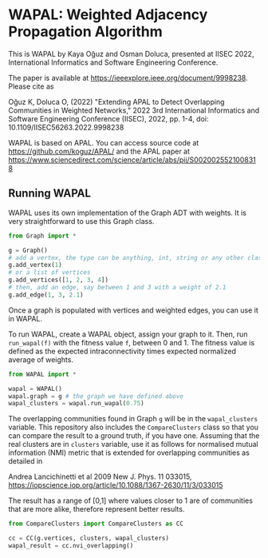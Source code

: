 # WAPAL: Weighted Adjacency Propagation Algorithm 

This is WAPAL by Kaya Oğuz and Osman Doluca, presented at IISEC 2022, International Informatics and Software Engineering Conference. 

The paper is available at https://ieeexplore.ieee.org/document/9998238. Please cite as

Oğuz K, Doluca O, (2022) "Extending APAL to Detect Overlapping Communities in Weighted Networks," 2022 3rd International Informatics and Software Engineering Conference (IISEC), 2022, pp. 1-4, doi: 10.1109/IISEC56263.2022.9998238

WAPAL is based on APAL. You can access source code at https://github.com/koguz/APAL/ and the APAL paper at https://www.sciencedirect.com/science/article/abs/pii/S0020025521008318 

## Running WAPAL

WAPAL uses its own implementation of the Graph ADT with weights. It is very straightforward to use this Graph class. 

```python
from Graph import *

g = Graph()
# add a vertex, the type can be anything, int, string or any other class
g.add_vertex(1) 
# or a list of vertices
g.add_vertices([1, 2, 3, 4])
# then, add an edge, say between 1 and 3 with a weight of 2.1
g.add_edge(1, 3, 2.1)
```

Once a graph is populated with vertices and weighted edges, you can use it in WAPAL. 

To run WAPAL, create a WAPAL object, assign your graph to it. Then, run `run_wapal(f)` with the fitness value `f`, between 0 and 1. The fitness value is defined as the expected intraconnectivity times expected normalized average of weights. 

```python
from WAPAL import *

wapal = WAPAL()
wapal.graph = g # the graph we have defined above
wapal_clusters = wapal.run_wapal(0.75)
```

The overlapping communities found in Graph `g` will be in the `wapal_clusters` variable. This repository also includes the `CompareClusters` class so that you can compare the result to a ground truth, if you have one. Assuming that the real clusters are in `clusters` variable, use it as follows for normalised mutual information (NMI) metric that is extended for overlapping communities as detailed in 

Andrea Lancichinetti et al 2009 New J. Phys. 11 033015, https://iopscience.iop.org/article/10.1088/1367-2630/11/3/033015

The result has a range of [0,1] where values closer to 1 are of communities that are more alike, therefore represent better results.

```python
from CompareClusters import CompareClusters as CC

cc = CC(g.vertices, clusters, wapal_clusters)
wapal_result = cc.nvi_overlapping()
